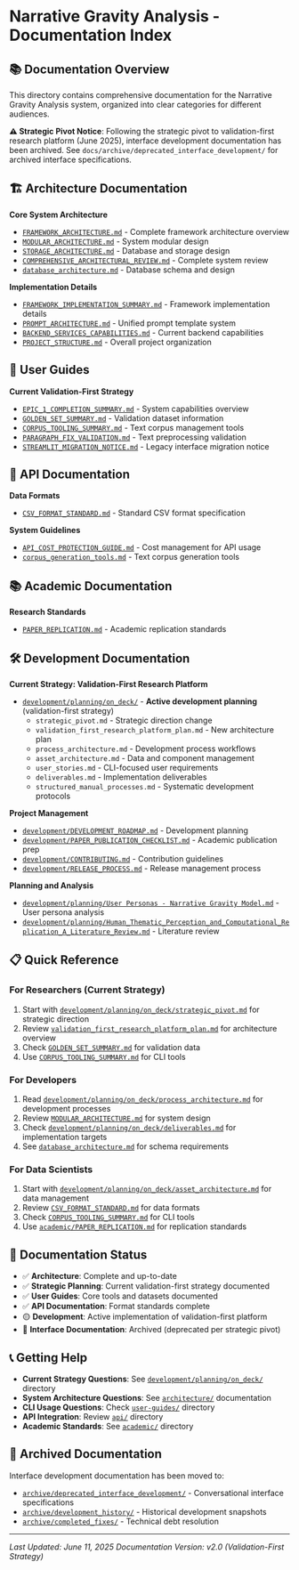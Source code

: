 # Narrative Gravity Analysis - Documentation Index

## 📚 Documentation Overview

This directory contains comprehensive documentation for the Narrative Gravity Analysis system, organized into clear categories for different audiences.

**⚠️ Strategic Pivot Notice**: Following the strategic pivot to validation-first research platform (June 2025), interface development documentation has been archived. See `docs/archive/deprecated_interface_development/` for archived interface specifications.

## 🏗️ Architecture Documentation

**Core System Architecture**
- [`FRAMEWORK_ARCHITECTURE.md`](architecture/FRAMEWORK_ARCHITECTURE.md) - Complete framework architecture overview
- [`MODULAR_ARCHITECTURE.md`](architecture/MODULAR_ARCHITECTURE.md) - System modular design
- [`STORAGE_ARCHITECTURE.md`](architecture/STORAGE_ARCHITECTURE.md) - Database and storage design
- [`COMPREHENSIVE_ARCHITECTURAL_REVIEW.md`](architecture/COMPREHENSIVE_ARCHITECTURAL_REVIEW.md) - Complete system review
- [`database_architecture.md`](architecture/database_architecture.md) - Database schema and design

**Implementation Details**
- [`FRAMEWORK_IMPLEMENTATION_SUMMARY.md`](architecture/FRAMEWORK_IMPLEMENTATION_SUMMARY.md) - Framework implementation details
- [`PROMPT_ARCHITECTURE.md`](architecture/PROMPT_ARCHITECTURE.md) - Unified prompt template system
- [`BACKEND_SERVICES_CAPABILITIES.md`](architecture/BACKEND_SERVICES_CAPABILITIES.md) - Current backend capabilities
- [`PROJECT_STRUCTURE.md`](architecture/PROJECT_STRUCTURE.md) - Overall project organization

## 👥 User Guides

**Current Validation-First Strategy**
- [`EPIC_1_COMPLETION_SUMMARY.md`](user-guides/EPIC_1_COMPLETION_SUMMARY.md) - System capabilities overview
- [`GOLDEN_SET_SUMMARY.md`](user-guides/GOLDEN_SET_SUMMARY.md) - Validation dataset information
- [`CORPUS_TOOLING_SUMMARY.md`](user-guides/CORPUS_TOOLING_SUMMARY.md) - Text corpus management tools
- [`PARAGRAPH_FIX_VALIDATION.md`](user-guides/PARAGRAPH_FIX_VALIDATION.md) - Text preprocessing validation
- [`STREAMLIT_MIGRATION_NOTICE.md`](user-guides/STREAMLIT_MIGRATION_NOTICE.md) - Legacy interface migration notice

## 🔌 API Documentation

**Data Formats**
- [`CSV_FORMAT_STANDARD.md`](api/CSV_FORMAT_STANDARD.md) - Standard CSV format specification

**System Guidelines**
- [`API_COST_PROTECTION_GUIDE.md`](API_COST_PROTECTION_GUIDE.md) - Cost management for API usage
- [`corpus_generation_tools.md`](corpus_generation_tools.md) - Text corpus generation tools

## 📚 Academic Documentation

**Research Standards**
- [`PAPER_REPLICATION.md`](academic/PAPER_REPLICATION.md) - Academic replication standards

## 🛠️ Development Documentation

**Current Strategy: Validation-First Research Platform**
- [`development/planning/on_deck/`](development/planning/on_deck/) - **Active development planning** (validation-first strategy)
  - `strategic_pivot.md` - Strategic direction change
  - `validation_first_research_platform_plan.md` - New architecture plan
  - `process_architecture.md` - Development process workflows
  - `asset_architecture.md` - Data and component management
  - `user_stories.md` - CLI-focused user requirements
  - `deliverables.md` - Implementation deliverables
  - `structured_manual_processes.md` - Systematic development protocols

**Project Management**
- [`development/DEVELOPMENT_ROADMAP.md`](development/DEVELOPMENT_ROADMAP.md) - Development planning
- [`development/PAPER_PUBLICATION_CHECKLIST.md`](development/PAPER_PUBLICATION_CHECKLIST.md) - Academic publication prep
- [`development/CONTRIBUTING.md`](development/CONTRIBUTING.md) - Contribution guidelines
- [`development/RELEASE_PROCESS.md`](development/RELEASE_PROCESS.md) - Release management process

**Planning and Analysis**
- [`development/planning/User Personas - Narrative Gravity Model.md`](development/planning/) - User persona analysis
- [`development/planning/Human_Thematic_Perception_and_Computational_Replication_A_Literature_Review.md`](development/planning/) - Literature review

## 📋 Quick Reference

### **For Researchers (Current Strategy)**
1. Start with [`development/planning/on_deck/strategic_pivot.md`](development/planning/on_deck/strategic_pivot.md) for strategic direction
2. Review [`validation_first_research_platform_plan.md`](development/planning/on_deck/validation_first_research_platform_plan.md) for architecture overview
3. Check [`GOLDEN_SET_SUMMARY.md`](user-guides/GOLDEN_SET_SUMMARY.md) for validation data
4. Use [`CORPUS_TOOLING_SUMMARY.md`](user-guides/CORPUS_TOOLING_SUMMARY.md) for CLI tools

### **For Developers**
1. Read [`development/planning/on_deck/process_architecture.md`](development/planning/on_deck/process_architecture.md) for development processes
2. Review [`MODULAR_ARCHITECTURE.md`](architecture/MODULAR_ARCHITECTURE.md) for system design
3. Check [`development/planning/on_deck/deliverables.md`](development/planning/on_deck/deliverables.md) for implementation targets
4. See [`database_architecture.md`](architecture/database_architecture.md) for schema requirements

### **For Data Scientists**
1. Start with [`development/planning/on_deck/asset_architecture.md`](development/planning/on_deck/asset_architecture.md) for data management
2. Review [`CSV_FORMAT_STANDARD.md`](api/CSV_FORMAT_STANDARD.md) for data formats
3. Check [`CORPUS_TOOLING_SUMMARY.md`](user-guides/CORPUS_TOOLING_SUMMARY.md) for CLI tools
4. Use [`academic/PAPER_REPLICATION.md`](academic/PAPER_REPLICATION.md) for replication standards

## 🔄 Documentation Status

- ✅ **Architecture**: Complete and up-to-date
- ✅ **Strategic Planning**: Current validation-first strategy documented
- ✅ **User Guides**: Core tools and datasets documented
- ✅ **API Documentation**: Format standards complete
- 🟡 **Development**: Active implementation of validation-first platform
- 🔴 **Interface Documentation**: Archived (deprecated per strategic pivot)

## 📞 Getting Help

- **Current Strategy Questions**: See [`development/planning/on_deck/`](development/planning/on_deck/) directory
- **System Architecture Questions**: See [`architecture/`](architecture/) documentation
- **CLI Usage Questions**: Check [`user-guides/`](user-guides/) directory
- **API Integration**: Review [`api/`](api/) directory
- **Academic Standards**: See [`academic/`](academic/) directory

## 📁 Archived Documentation

Interface development documentation has been moved to:
- [`archive/deprecated_interface_development/`](archive/deprecated_interface_development/) - Conversational interface specifications
- [`archive/development_history/`](archive/development_history/) - Historical development snapshots
- [`archive/completed_fixes/`](archive/completed_fixes/) - Technical debt resolution

---

*Last Updated: June 11, 2025*
*Documentation Version: v2.0 (Validation-First Strategy)* 